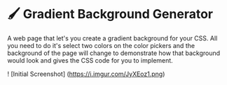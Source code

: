 # :paintbrush: Gradient Background Generator
A web page that let's you create a gradient background for your CSS. All you need to do it's select two colors on the color pickers and the background of the page will change to demonstrate how that background would look and gives the CSS code for you to implement.

! [Initial Screenshot] (https://i.imgur.com/JyXEoz1.png)

